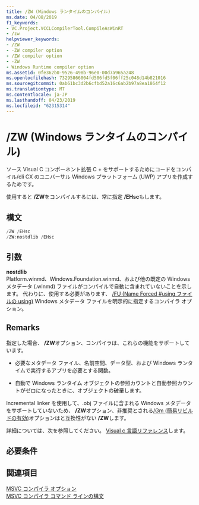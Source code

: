 ```yaml
---
title: /ZW (Windows ランタイムのコンパイル)
ms.date: 04/08/2019
f1_keywords:
- VC.Project.VCCLCompilerTool.CompileAsWinRT
- /zw
helpviewer_keywords:
- /ZW
- -ZW compiler option
- /ZW compiler option
- -ZW
- Windows Runtime compiler option
ms.assetid: 0fe362b0-9526-498b-96e0-00d7a965a248
ms.openlocfilehash: 73295866004fd506fd5f06ff25c048d14b821016
ms.sourcegitcommit: 0ab61bc3d2b6cfbd52a16c6ab2b97a8ea1864f12
ms.translationtype: MT
ms.contentlocale: ja-JP
ms.lasthandoff: 04/23/2019
ms.locfileid: "62315314"
---
```

# <a name="zw-windows-runtime-compilation"></a>/ZW (Windows ランタイムのコンパイル)

ソース Visual C コンポーネント拡張 C + をサポートするためにコードをコンパイル/cli CX のユニバーサル Windows プラットフォーム (UWP) アプリを作成するためです。

使用すると **/ZW**をコンパイルするには、常に指定 **/EHsc**もします。

## <a name="syntax"></a>構文

```cpp
/ZW /EHsc
/ZW:nostdlib /EHsc
```

## <a name="arguments"></a>引数

**nostdlib**<br/>
Platform.winmd、Windows.Foundation.winmd、および他の既定の Windows メタデータ (.winmd) ファイルがコンパイルで自動に含まれていないことを示します。 代わりに、使用する必要があります、 [/FU (Name Forced #using ファイルの using)](fu-name-forced-hash-using-file.md) Windows メタデータ ファイルを明示的に指定するコンパイラ オプション。

## <a name="remarks"></a>Remarks

指定した場合、 **/ZW**オプション、コンパイラは、これらの機能をサポートしています。

- 必要なメタデータ ファイル、名前空間、データ型、および Windows ランタイムで実行するアプリを必要とする関数。

- 自動で Windows ランタイム オブジェクトの参照カウントと自動参照カウントがゼロになったときに、オブジェクトの破棄します。

Incremental linker を使用して、.obj ファイルに含まれる Windows メタデータをサポートしていないため、 **/ZW**オプション、非推奨とされる[/Gm (簡易リビルドの有効)](gm-enable-minimal-rebuild.md)オプションはと互換性がない **/ZW**します。

詳細については、次を参照してください。 [Visual c 言語リファレンス](../../cppcx/visual-c-language-reference-c-cx.md)します。

## <a name="requirements"></a>必要条件

## <a name="see-also"></a>関連項目

[MSVC コンパイラ オプション](compiler-options.md)<br/>
[MSVC コンパイラ コマンド ラインの構文](compiler-command-line-syntax.md)

